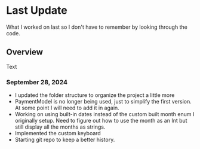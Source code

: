 # Last Update

What I worked on last so I don't have to remember by looking through the code.

## Overview

<!--@START_MENU_TOKEN@-->Text<!--@END_MENU_TOKEN@-->

### September 28, 2024

- I updated the folder structure to organize the project a little more
- PaymentModel is no longer being used, just to simplify the first version. At some point I will need to add it in again.
- Working on using built-in dates instead of the custom built month enum I originally setup. Need to figure out how to use the month as an Int but still display all the months as strings.
- Implemented the custom keyboard
- Starting git repo to keep a better history.
